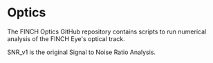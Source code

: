 # Optics

The FINCH Optics GitHub repository contains scripts to run numerical analysis of the FINCH Eye's optical track.

SNR_v1 is the original Signal to Noise Ratio Analysis.
